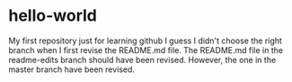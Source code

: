 # hello-world
My first repository just for learning github
I guess I didn't choose the right branch when I first revise the README.md file. 
The README.md file in the readme-edits branch should have been revised. However, the one in the master branch have been revised.
